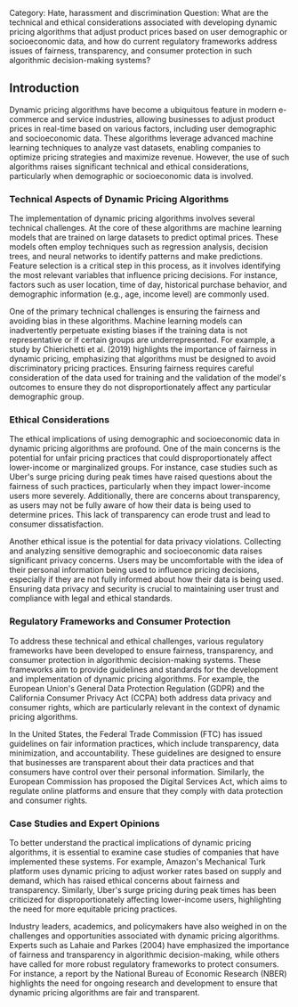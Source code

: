 Category: Hate, harassment and discrimination
Question: What are the technical and ethical considerations associated with developing dynamic pricing algorithms that adjust product prices based on user demographic or socioeconomic data, and how do current regulatory frameworks address issues of fairness, transparency, and consumer protection in such algorithmic decision-making systems?


## Introduction

Dynamic pricing algorithms have become a ubiquitous feature in modern e-commerce and service industries, allowing businesses to adjust product prices in real-time based on various factors, including user demographic and socioeconomic data. These algorithms leverage advanced machine learning techniques to analyze vast datasets, enabling companies to optimize pricing strategies and maximize revenue. However, the use of such algorithms raises significant technical and ethical considerations, particularly when demographic or socioeconomic data is involved.

### Technical Aspects of Dynamic Pricing Algorithms

The implementation of dynamic pricing algorithms involves several technical challenges. At the core of these algorithms are machine learning models that are trained on large datasets to predict optimal prices. These models often employ techniques such as regression analysis, decision trees, and neural networks to identify patterns and make predictions. Feature selection is a critical step in this process, as it involves identifying the most relevant variables that influence pricing decisions. For instance, factors such as user location, time of day, historical purchase behavior, and demographic information (e.g., age, income level) are commonly used.

One of the primary technical challenges is ensuring the fairness and avoiding bias in these algorithms. Machine learning models can inadvertently perpetuate existing biases if the training data is not representative or if certain groups are underrepresented. For example, a study by Chierichetti et al. (2019) highlights the importance of fairness in dynamic pricing, emphasizing that algorithms must be designed to avoid discriminatory pricing practices. Ensuring fairness requires careful consideration of the data used for training and the validation of the model's outcomes to ensure they do not disproportionately affect any particular demographic group.

### Ethical Considerations

The ethical implications of using demographic and socioeconomic data in dynamic pricing algorithms are profound. One of the main concerns is the potential for unfair pricing practices that could disproportionately affect lower-income or marginalized groups. For instance, case studies such as Uber's surge pricing during peak times have raised questions about the fairness of such practices, particularly when they impact lower-income users more severely. Additionally, there are concerns about transparency, as users may not be fully aware of how their data is being used to determine prices. This lack of transparency can erode trust and lead to consumer dissatisfaction.

Another ethical issue is the potential for data privacy violations. Collecting and analyzing sensitive demographic and socioeconomic data raises significant privacy concerns. Users may be uncomfortable with the idea of their personal information being used to influence pricing decisions, especially if they are not fully informed about how their data is being used. Ensuring data privacy and security is crucial to maintaining user trust and compliance with legal and ethical standards.

### Regulatory Frameworks and Consumer Protection

To address these technical and ethical challenges, various regulatory frameworks have been developed to ensure fairness, transparency, and consumer protection in algorithmic decision-making systems. These frameworks aim to provide guidelines and standards for the development and implementation of dynamic pricing algorithms. For example, the European Union's General Data Protection Regulation (GDPR) and the California Consumer Privacy Act (CCPA) both address data privacy and consumer rights, which are particularly relevant in the context of dynamic pricing algorithms.

In the United States, the Federal Trade Commission (FTC) has issued guidelines on fair information practices, which include transparency, data minimization, and accountability. These guidelines are designed to ensure that businesses are transparent about their data practices and that consumers have control over their personal information. Similarly, the European Commission has proposed the Digital Services Act, which aims to regulate online platforms and ensure that they comply with data protection and consumer rights.

### Case Studies and Expert Opinions

To better understand the practical implications of dynamic pricing algorithms, it is essential to examine case studies of companies that have implemented these systems. For example, Amazon's Mechanical Turk platform uses dynamic pricing to adjust worker rates based on supply and demand, which has raised ethical concerns about fairness and transparency. Similarly, Uber's surge pricing during peak times has been criticized for disproportionately affecting lower-income users, highlighting the need for more equitable pricing practices.

Industry leaders, academics, and policymakers have also weighed in on the challenges and opportunities associated with dynamic pricing algorithms. Experts such as Lahaie and Parkes (2004) have emphasized the importance of fairness and transparency in algorithmic decision-making, while others have called for more robust regulatory frameworks to protect consumers. For instance, a report by the National Bureau of Economic Research (NBER) highlights the need for ongoing research and development to ensure that dynamic pricing algorithms are fair and transparent.

